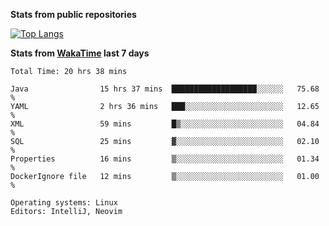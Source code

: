 **Stats from public repositories**  

[![Top Langs](https://github-readme-stats.vercel.app/api/top-langs/?username=hyoghurt&layout=compact&exclude_repo=multiserver,docker_compose&langs_count=6)](https://github.com/anuraghazra/github-readme-stats)

**Stats from [WakaTime](https://wakatime.com) last 7 days**  
<!--START_SECTION:waka-->

```text
Total Time: 20 hrs 38 mins

Java                15 hrs 37 mins  ███████████████████░░░░░░   75.68 %
YAML                2 hrs 36 mins   ███░░░░░░░░░░░░░░░░░░░░░░   12.65 %
XML                 59 mins         █▒░░░░░░░░░░░░░░░░░░░░░░░   04.84 %
SQL                 25 mins         ▓░░░░░░░░░░░░░░░░░░░░░░░░   02.10 %
Properties          16 mins         ▒░░░░░░░░░░░░░░░░░░░░░░░░   01.34 %
DockerIgnore file   12 mins         ▒░░░░░░░░░░░░░░░░░░░░░░░░   01.00 %

Operating systems: Linux
Editors: IntelliJ, Neovim
```

<!--END_SECTION:waka-->
